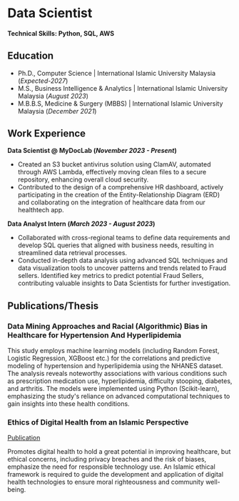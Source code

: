 # Data Scientist

#### Technical Skills: Python, SQL, AWS

## Education
- Ph.D., Computer Science | International Islamic University Malaysia (_Expected-2027_)								       		
- M.S., Business Intelligence & Analytics	|  International Islamic University Malaysia (_August 2023_)	 			        		
- M.B.B.S, Medicine & Surgery (MBBS) | International Islamic University Malaysia (_December 2021_)

## Work Experience
**Data Scientist @ MyDocLab (_November 2023 - Present_)**
- Created an S3 bucket antivirus solution using ClamAV, automated through AWS Lambda, effectively moving clean files to a secure repository, enhancing overall cloud security.
- Contributed to the design of a comprehensive HR dashboard, actively participating in the creation of the Entity-Relationship Diagram (ERD) and collaborating on the integration of healthcare data from our healthtech app.

**Data Analyst Intern (_March 2023 - August 2023_)**
- Collaborated with cross-regional teams to define data requirements and develop SQL queries that aligned with business needs, resulting in streamlined data retrieval processes.
- Conducted in-depth data analysis using advanced SQL techniques and data visualization tools to uncover patterns and trends related to Fraud sellers. Identified key metrics to predict potential Fraud Sellers, contributing valuable insights to Data Scientists for further investigation.

## Publications/Thesis
### Data Mining Approaches and Racial (Algorithmic) Bias in Healthcare for Hypertension And Hyperlipidemia

This study employs machine learning models (including Random Forest, Logistic Regression, XGBoost etc.) for the correlations and predictive modeling of hypertension and hyperlipidemia using the NHANES dataset. The analysis reveals noteworthy associations with various conditions such as prescription medication use, hyperlipidemia, difficulty stooping, diabetes, and arthritis. The models were implemented using Python (Scikit-learn), emphasizing the study's reliance on advanced computational techniques to gain insights into these health conditions.

### Ethics of Digital Health from an Islamic Perspective
[Publication](https://journals.ust.edu/index.php/JST/article/view/1993/1742)

Promotes digital health to hold a great potential in improving healthcare, but ethical concerns, including privacy breaches and the risk of biases, emphasize the need for responsible technology use. An Islamic ethical framework is required to guide the development and application of digital health technologies to ensure moral righteousness and community well-being.
